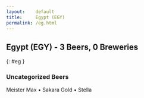 ```yaml
---
layout:    default
title:     Egypt (EGY)
permalink: /eg.html
---
```


## Egypt (EGY) - 3 Beers, 0 Breweries
{: #eg }




### Uncategorized Beers

Meister Max   • Sakara Gold   • Stella  



 
